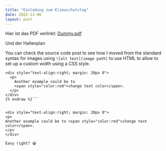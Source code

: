 ```yaml
---
title: "Einladung zum Klimaschutztag"
date: 2022-12-06
layout: post
---
```


Hier ist das PDF verlinkt:
[Dummy.pdf](https://raw.githubusercontent.com/MartGro/klimaschutztag-rohrbach-2023/main/assets/Dummy.pdf)


Und der Hallenplan


You can check the source code  post to see how I moved from the standard syntax for images using `![alt text](image path)` to use HTML to allow to set up a custom width using a CSS style.

```html{% raw %}
<div style="text-align:right; margin: 20px 0">
  <p>
    Another example could be to 
    <span style="color:red">change text color</span>.
  </p>
</div>
{% endraw %}```


<div style="text-align:right; margin: 20px 0">
<p>
Another example could be to <span style="color:red">change text color</span>.
</p>
</div>

Easy right? 😀
